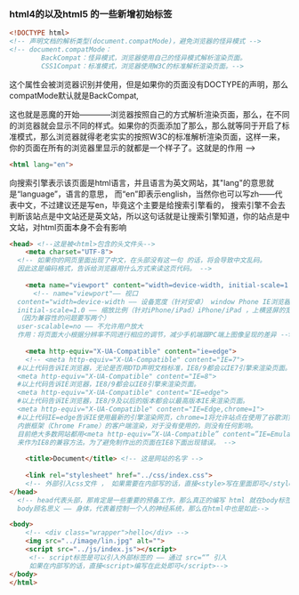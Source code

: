 ### html4的以及html5 的一些新增初始标签

```html
<!DOCTYPE html>   
<!-- 声明文档的解析类型(document.compatMode)，避免浏览器的怪异模式 -->
<!-- document.compatMode：
		BackCompat：怪异模式，浏览器使用自己的怪异模式解析渲染页面。
		CSS1Compat：标准模式，浏览器使用W3C的标准解析渲染页面。-->
```



​		这个属性会被浏览器识别并使用，但是如果你的页面没有DOCTYPE的声明，那么compatMode默认就是BackCompat,

​		这也就是恶魔的开始————浏览器按照自己的方式解析渲染页面，那么，在不同的浏览器就会显示不同的样式。
​		如果你的页面添加了<!DOCTYPE html>那么，那么就等同于开启了标准模式，那么浏览器就得老老实实的按照W3C的标准解析渲染页面，这样一来，你的页面在所有的浏览器里显示的就都是一个样子了。
​		这就是<!DOCTYPE html>的作用 -->

```html
<html lang="en">
```

 向搜索引擎表示该页面是html语言，并且语言为英文网站，其"lang"的意思就是“language”，语言的意思，
而“en”即表示english，当然你也可以写zh——代表中文，不过建议还是写en，毕竟这个主要是给搜索引擎看的，
搜索引擎不会去判断该站点是中文站还是英文站，所以这句话就是让搜索引擎知道，你的站点是中文站，对html页面本身不会有影响

```html
<head> <!--这是被<html>包含的头文件头-->
	<meta charset="UTF-8">
  <!-- 如果你的网页里面出现了中文，在头部没有这一句 的话，将会导致中文乱码。
  因此这是编码格式，告诉给浏览器用什么方式来读这页代码。 -->
    
    <meta name="viewport" content="width=device-width, initial-scale=1.0 user-scalable=no">
      <!-- name="viewport"—— 视口	 
  content="width=device-width —— 设备宽度（针对安卓）	window Phone IE浏览器，上横竖屏的宽度 = 竖屏宽度 
  initial-scale=1.0 —— 缩放比例（针对iPhone/iPad）iPhone/iPad ，上横竖屏的宽度 = 竖屏宽度
  （因为兼容性的问题要写两个）            
  user-scalable=no —— 不允许用户放大
  作用：将页面大小根据分辨率不同进行相应的调节，减少手机端跟PC端上图像呈现的差异 -->
    
    <meta http-equiv="X-UA-Compatible" content="ie=edge">
    <!-- <meta http-equiv="X-UA-Compatible" content="IE=7">
  #以上代码告诉IE浏览器，无论是否用DTD声明文档标准，IE8/9都会以IE7引擎来渲染页面。
  <meta http-equiv="X-UA-Compatible" content="IE=8">
  #以上代码告诉IE浏览器，IE8/9都会以IE8引擎来渲染页面。
  <meta http-equiv="X-UA-Compatible" content="IE=edge"> 
  #以上代码告诉IE浏览器，IE8/9及以后的版本都会以最高版本IE来渲染页面。
  <meta http-equiv="X-UA-Compatible" content="IE=Edge,chrome=1">
  #以上代码IE=edge告诉IE使用最新的引擎渲染网页，chrome=1将允许站点在使用了谷歌浏览器
  内嵌框架（Chrome Frame）的客户端渲染，对于没有使用的，则没有任何影响。
  目前绝大多数网站都用<meta http-equiv=”X-UA-Compatible” content=”IE=EmulateIE7″ >
  来作为IE8的兼容方法。为了避免制作出的页面在IE8下面出现错误。 -->
    
    <title>Document</title> <!-- 这是网站的名字 -->
  
	<link rel="stylesheet" href="../css/index.css">
    <!-- 外部引入css文件 ， 如果需要在内部写的话，直接<style>写在里面即可</style>-->
</head>
  <!-- head代表头部，那肯定是一些重要的预备工作，那么真正的编写 html 就在body标签里面了，
  body顾名思义 —— 身体，代表着控制一个人的神经系统，那么在html中也是如此-->
```

```html
<body>
	<!-- <div class="wrapper">hello</div> -->
	<img src="../image/lin.jpg" alt="">
	<script src="../js/index.js"></script>
	 <!-- script标签是可以引入外部标签的 —— 通过 src=“” 引入 
 	 如果在内部写的话，直接<script>编写在此处即可</script>-->
</body>
</html>
```


	
	
